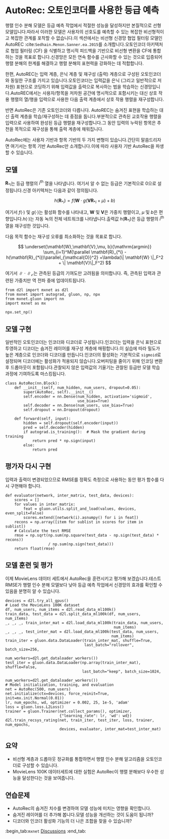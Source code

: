 # AutoRec: 오토인코더를 사용한 등급 예측

행렬 인수 분해 모델은 등급 예측 작업에서 적절한 성능을 달성하지만 본질적으로 선형 모델입니다.따라서 이러한 모델은 사용자의 선호도를 예측할 수 있는 복잡한 비선형적이고 복잡한 관계를 포착할 수 없습니다.이 섹션에서는 비선형 신경망 협업 필터링 모델인 AutoREC :cite:`Sedhain.Menon.Sanner.ea.2015`를 소개합니다.오토인코더 아키텍처로 협업 필터링 (CF) 을 식별하고 명시적 피드백을 기반으로 비선형 변환을 CF에 통합하는 것을 목표로 합니다.신경망은 모든 연속 함수를 근사화할 수 있는 것으로 입증되어 행렬 분해의 한계를 해결하고 행렬 분해의 표현력을 강화하는 데 적합합니다. 

한편, AutoREC는 입력 계층, 은닉 계층 및 재구성 (출력) 계층으로 구성된 오토인코더와 동일한 구조를 가지고 있습니다.오토인코더는 입력값을 은닉 (그리고 일반적으로 저차원) 표현으로 코딩하기 위해 입력값을 출력으로 복사하는 법을 학습하는 신경망입니다.AutoREC에서는 사용자/항목을 저차원 공간에 명시적으로 포함시키는 대신 상호 작용 행렬의 열/행을 입력으로 사용한 다음 출력 계층에서 상호 작용 행렬을 재구성합니다. 

반면 AutoRec은 기존 오토인코더와 다릅니다. AutoREC는 숨겨진 표현을 학습하는 대신 출력 계층을 학습/재구성하는 데 중점을 둡니다.부분적으로 관측된 교호작용 행렬을 입력으로 사용하여 완성된 등급 행렬을 재구성합니다.그 동안 입력의 누락된 항목은 추천을 목적으로 재구성을 통해 출력 계층에 채워집니다.  

AutoRec에는 사용자 기반과 항목 기반의 두 가지 변형이 있습니다.간단히 말씀드리자면 여기서는 항목 기반 AutoRec만 소개합니다.이에 따라 사용자 기반 AutoRec을 파생할 수 있습니다. 

## 모델

$\mathbf{R}_{*i}$는 등급 행렬의 $i^\mathrm{th}$ 열을 나타냅니다. 여기서 알 수 없는 등급은 기본적으로 0으로 설정됩니다.신경 아키텍처는 다음과 같이 정의됩니다. 

$$
h(\mathbf{R}_{*i}) = f(\mathbf{W} \cdot g(\mathbf{V} \mathbf{R}_{*i} + \mu) + b)
$$

여기서 $f(\cdot)$ 및 $g(\cdot)$는 활성화 함수를 나타내고, $\mathbf{W}$ 및 $\mathbf{V}$은 가중치 행렬이고, $\mu$ 및 $b$은 편향입니다.$h( \cdot )$는 자동 녹의 전체 네트워크를 나타냅니다.출력값 $h(\mathbf{R}_{*i})$은 등급 행렬의 $i^\mathrm{th}$ 열을 재구성한 것입니다. 

다음 목적 함수는 재구성 오류를 최소화하는 것을 목표로 합니다. 

$$
\underset{\mathbf{W},\mathbf{V},\mu, b}{\mathrm{argmin}} \sum_{i=1}^M{\parallel \mathbf{R}_{*i} - h(\mathbf{R}_{*i})\parallel_{\mathcal{O}}^2} +\lambda(\| \mathbf{W} \|_F^2 + \| \mathbf{V}\|_F^2)
$$

여기서 $\| \cdot \|_{\mathcal{O}}$는 관측된 등급의 기여도만 고려됨을 의미합니다. 즉, 관측된 입력과 관련된 가중치만 역 전파 중에 업데이트됩니다.

```{.python .input  n=3}
from d2l import mxnet as d2l
from mxnet import autograd, gluon, np, npx
from mxnet.gluon import nn
import mxnet as mx

npx.set_np()
```

## 모델 구현

일반적인 오토인코더는 인코더와 디코더로 구성됩니다.인코더는 입력을 은닉 표현으로 투영하고 디코더는 숨겨진 레이어를 재구성 계층에 매핑합니다.이 실습에 따라 밀도가 높은 계층으로 인코더와 디코더를 만듭니다.인코더의 활성화는 기본적으로 `sigmoid`로 설정되며 디코더에는 활성화가 적용되지 않습니다.오버피팅을 줄이기 위해 인코딩 변환 후 드롭아웃이 포함됩니다.관찰되지 않은 입력값의 기울기는 관찰된 등급만 모델 학습 과정에 기여하도록 마스킹됩니다.

```{.python .input  n=2}
class AutoRec(nn.Block):
    def __init__(self, num_hidden, num_users, dropout=0.05):
        super(AutoRec, self).__init__()
        self.encoder = nn.Dense(num_hidden, activation='sigmoid',
                                use_bias=True)
        self.decoder = nn.Dense(num_users, use_bias=True)
        self.dropout = nn.Dropout(dropout)

    def forward(self, input):
        hidden = self.dropout(self.encoder(input))
        pred = self.decoder(hidden)
        if autograd.is_training():  # Mask the gradient during training
            return pred * np.sign(input)
        else:
            return pred
```

## 평가자 다시 구현

입력과 출력이 변경되었으므로 RMSE를 정확도 측정으로 사용하는 동안 평가 함수를 다시 구현해야 합니다.

```{.python .input  n=3}
def evaluator(network, inter_matrix, test_data, devices):
    scores = []
    for values in inter_matrix:
        feat = gluon.utils.split_and_load(values, devices, even_split=False)
        scores.extend([network(i).asnumpy() for i in feat])
    recons = np.array([item for sublist in scores for item in sublist])
    # Calculate the test RMSE
    rmse = np.sqrt(np.sum(np.square(test_data - np.sign(test_data) * recons))
                   / np.sum(np.sign(test_data)))
    return float(rmse)
```

## 모델 훈련 및 평가

이제 MovieLens 데이터 세트에서 AutoRec을 훈련시키고 평가해 보겠습니다.테스트 RMSE가 행렬 인수 분해 모델보다 낮아 등급 예측 작업에서 신경망의 효과를 확인할 수 있음을 분명히 알 수 있습니다.

```{.python .input  n=4}
devices = d2l.try_all_gpus()
# Load the MovieLens 100K dataset
df, num_users, num_items = d2l.read_data_ml100k()
train_data, test_data = d2l.split_data_ml100k(df, num_users, num_items)
_, _, _, train_inter_mat = d2l.load_data_ml100k(train_data, num_users,
                                                num_items)
_, _, _, test_inter_mat = d2l.load_data_ml100k(test_data, num_users,
                                               num_items)
train_iter = gluon.data.DataLoader(train_inter_mat, shuffle=True,
                                   last_batch="rollover", batch_size=256,
                                   num_workers=d2l.get_dataloader_workers())
test_iter = gluon.data.DataLoader(np.array(train_inter_mat), shuffle=False,
                                  last_batch="keep", batch_size=1024,
                                  num_workers=d2l.get_dataloader_workers())
# Model initialization, training, and evaluation
net = AutoRec(500, num_users)
net.initialize(ctx=devices, force_reinit=True, init=mx.init.Normal(0.01))
lr, num_epochs, wd, optimizer = 0.002, 25, 1e-5, 'adam'
loss = gluon.loss.L2Loss()
trainer = gluon.Trainer(net.collect_params(), optimizer,
                        {"learning_rate": lr, 'wd': wd})
d2l.train_recsys_rating(net, train_iter, test_iter, loss, trainer, num_epochs,
                        devices, evaluator, inter_mat=test_inter_mat)
```

## 요약

* 비선형 계층과 드롭아웃 정규화를 통합하면서 행렬 인수 분해 알고리즘을 오토인코더로 구성할 수 있습니다. 
* MovieLens 100K 데이터세트에 대한 실험은 AutoRec이 행렬 분해보다 우수한 성능을 달성한다는 것을 보여줍니다.

## 연습문제

* AutoRec의 숨겨진 치수를 변경하여 모델 성능에 미치는 영향을 확인합니다.
* 숨겨진 레이어를 더 추가해 봅니다.모델 성능을 개선하는 것이 도움이 됩니까?
* 디코더와 인코더 활성화 기능의 더 나은 조합을 찾을 수 있습니까?

:begin_tab:`mxnet`
[Discussions](https://discuss.d2l.ai/t/401)
:end_tab:
